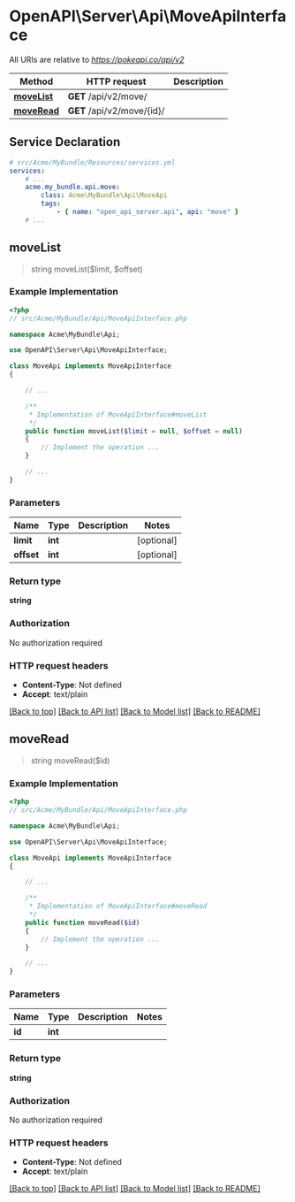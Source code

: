 # OpenAPI\Server\Api\MoveApiInterface

All URIs are relative to *https://pokeapi.co/api/v2*

Method | HTTP request | Description
------------- | ------------- | -------------
[**moveList**](MoveApiInterface.md#moveList) | **GET** /api/v2/move/ | 
[**moveRead**](MoveApiInterface.md#moveRead) | **GET** /api/v2/move/{id}/ | 


## Service Declaration
```yaml
# src/Acme/MyBundle/Resources/services.yml
services:
    # ...
    acme.my_bundle.api.move:
        class: Acme\MyBundle\Api\MoveApi
        tags:
            - { name: "open_api_server.api", api: "move" }
    # ...
```

## **moveList**
> string moveList($limit, $offset)



### Example Implementation
```php
<?php
// src/Acme/MyBundle/Api/MoveApiInterface.php

namespace Acme\MyBundle\Api;

use OpenAPI\Server\Api\MoveApiInterface;

class MoveApi implements MoveApiInterface
{

    // ...

    /**
     * Implementation of MoveApiInterface#moveList
     */
    public function moveList($limit = null, $offset = null)
    {
        // Implement the operation ...
    }

    // ...
}
```

### Parameters

Name | Type | Description  | Notes
------------- | ------------- | ------------- | -------------
 **limit** | **int**|  | [optional]
 **offset** | **int**|  | [optional]

### Return type

**string**

### Authorization

No authorization required

### HTTP request headers

 - **Content-Type**: Not defined
 - **Accept**: text/plain

[[Back to top]](#) [[Back to API list]](../../README.md#documentation-for-api-endpoints) [[Back to Model list]](../../README.md#documentation-for-models) [[Back to README]](../../README.md)

## **moveRead**
> string moveRead($id)



### Example Implementation
```php
<?php
// src/Acme/MyBundle/Api/MoveApiInterface.php

namespace Acme\MyBundle\Api;

use OpenAPI\Server\Api\MoveApiInterface;

class MoveApi implements MoveApiInterface
{

    // ...

    /**
     * Implementation of MoveApiInterface#moveRead
     */
    public function moveRead($id)
    {
        // Implement the operation ...
    }

    // ...
}
```

### Parameters

Name | Type | Description  | Notes
------------- | ------------- | ------------- | -------------
 **id** | **int**|  |

### Return type

**string**

### Authorization

No authorization required

### HTTP request headers

 - **Content-Type**: Not defined
 - **Accept**: text/plain

[[Back to top]](#) [[Back to API list]](../../README.md#documentation-for-api-endpoints) [[Back to Model list]](../../README.md#documentation-for-models) [[Back to README]](../../README.md)

